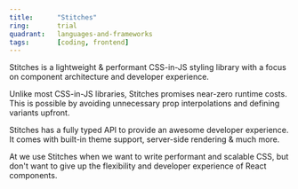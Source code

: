```yaml
---
title:      "Stitches"
ring:       trial
quadrant:   languages-and-frameworks
tags:       [coding, frontend]
---
```


Stitches is a lightweight & performant CSS-in-JS styling library with a focus on component architecture and developer
experience.

Unlike most CSS-in-JS libraries, Stitches promises near-zero runtime costs. This is possible by avoiding unnecessary
prop interpolations and defining variants upfront.

Stitches has a fully typed API to provide an awesome developer experience. It comes with built-in theme support,
server-side rendering & much more.

At we use Stitches when we want to write performant and scalable CSS, but don't want to give up the flexibility and
developer experience of React components.
